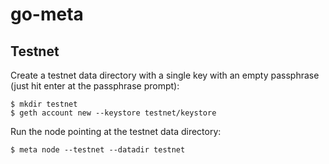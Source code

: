 # go-meta

## Testnet

Create a testnet data directory with a single key with an empty passphrase
(just hit enter at the passphrase prompt):

```
$ mkdir testnet
$ geth account new --keystore testnet/keystore
```

Run the node pointing at the testnet data directory:

```
$ meta node --testnet --datadir testnet
```
